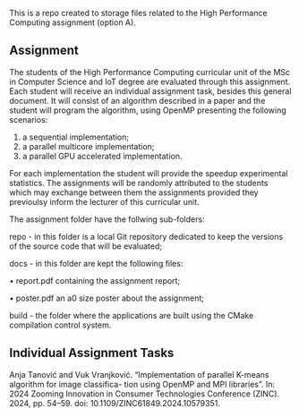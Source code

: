 This is a repo created to storage files related to the High Performance Computing assignment (option A).

## Assignment

The students of the High Performance Computing curricular unit of the MSc in Computer Science and IoT degree are evaluated through this assignment.
Each student will receive an individual assignment task, besides this general document. It will consist of an algorithm described in a paper and the student will program the algorithm, using OpenMP presenting the following scenarios:
1. a sequential implementation;
2. a parallel multicore implementation;
3. a parallel GPU accelerated implementation.
   
For each implementation the student will provide the speedup experimental statistics. The assignments will be randomly attributed to the students which may exchange between them the assignments provided they previoulsy inform the lecturer of this curricular unit.

The assignment folder have the follwing sub-folders:

repo - in this folder is a local Git repository dedicated to keep the versions of the source code that will be evaluated;

docs - in this folder are kept the following files:

• report.pdf containing the assignment report;

• poster.pdf an a0 size poster about the assignment;

build - the folder where the applications are built using the CMake compilation control system.

## Individual Assignment Tasks
Anja Tanović and Vuk Vranjković. “Implementation of parallel K-means algorithm for image classifica- tion using OpenMP and MPI libraries”. In: 2024 Zooming Innovation in Consumer Technologies Conference (ZINC). 2024, pp. 54–59. doi: 10.1109/ZINC61849.2024.10579351.
